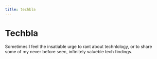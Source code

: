 ```yaml
--- 
title: techbla
---
```



Techbla
=======

Sometimes I feel the insatiable urge to rant about technlology, or
to share some of my never before seen, infinitely valueble tech findings.


